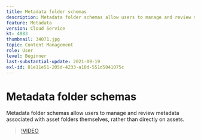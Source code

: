 ```yaml
---
title: Metadata folder schemas
description: Metadata folder schemas allow users to manage and review metadata associated with asset folders themselves, rather than directly on assets.
feature: Metadata
version: Cloud Service
kt: 4983
thumbnail: 34071.jpg
topic: Content Management
role: User
level: Beginner
last-substantial-update: 2021-09-19
exl-id: 81e11e51-205d-4233-a10d-551d5041075c
---
```

# Metadata folder schemas

Metadata folder schemas allow users to manage and review metadata associated with asset folders themselves, rather than directly on assets.

>[!VIDEO](https://video.tv.adobe.com/v/34071?quality=12&learn=on)
